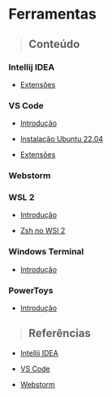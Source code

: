 # Ferramentas

> ## **Conteúdo**

### Intellij IDEA

- [Extensões](./intellij-idea/extentions.md)

### VS Code

- [Introdução](./vs-code/introducao.md)

- [Instalação Ubuntu 22.04](./vs-code/instalation-ubuntu.md)

- [Extensões](./vs-code/extensoes.md)

### Webstorm

### WSL 2

- [Introdução](./wsl-2/introducao.md)

- [Zsh no WSl 2](./wsl-2/zsh-no-wsl-2.md)

### Windows Terminal

- [Introdução](./windows-terminal/introducao.md)

### PowerToys

- [Introdução](./powertoys/introducao.md)

> ## **Referências**

- [Intellij IDEA](./intellij-idea/references.md)

- [VS Code](./vs-code/references.md)

- [Webstorm](./webstorm/references.md)

